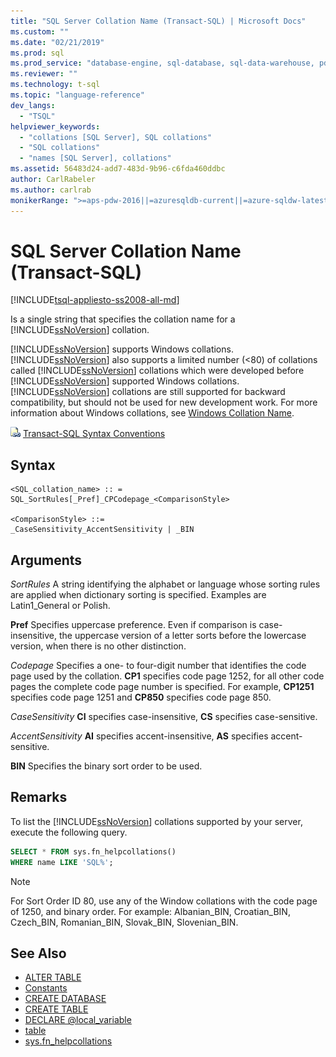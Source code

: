 ```yaml
---
title: "SQL Server Collation Name (Transact-SQL) | Microsoft Docs"
ms.custom: ""
ms.date: "02/21/2019"
ms.prod: sql
ms.prod_service: "database-engine, sql-database, sql-data-warehouse, pdw"
ms.reviewer: ""
ms.technology: t-sql
ms.topic: "language-reference"
dev_langs: 
  - "TSQL"
helpviewer_keywords: 
  - "collations [SQL Server], SQL collations"
  - "SQL collations"
  - "names [SQL Server], collations"
ms.assetid: 56483d24-add7-483d-9b96-c6fda460ddbc
author: CarlRabeler
ms.author: carlrab
monikerRange: ">=aps-pdw-2016||=azuresqldb-current||=azure-sqldw-latest||>=sql-server-2016||=sqlallproducts-allversions||>=sql-server-linux-2017||=azuresqldb-mi-current"
---
```

# SQL Server Collation Name (Transact-SQL)

[!INCLUDE[tsql-appliesto-ss2008-all-md](../../includes/tsql-appliesto-ss2008-all-md.md)]

Is a single string that specifies the collation name for a [!INCLUDE[ssNoVersion](../../includes/ssnoversion-md.md)] collation.

[!INCLUDE[ssNoVersion](../../includes/ssnoversion-md.md)] supports Windows collations. [!INCLUDE[ssNoVersion](../../includes/ssnoversion-md.md)] also supports a limited number (<80) of collations called [!INCLUDE[ssNoVersion](../../includes/ssnoversion-md.md)] collations which were developed before [!INCLUDE[ssNoVersion](../../includes/ssnoversion-md.md)] supported Windows collations. [!INCLUDE[ssNoVersion](../../includes/ssnoversion-md.md)] collations are still supported for backward compatibility, but should not be used for new development work. For more information about Windows collations, see [Windows Collation Name](../../t-sql/statements/windows-collation-name-transact-sql.md).

![Topic link icon](../../database-engine/configure-windows/media/topic-link.gif "Topic link icon") [Transact-SQL Syntax Conventions](../../t-sql/language-elements/transact-sql-syntax-conventions-transact-sql.md)

## Syntax

```
<SQL_collation_name> :: =
SQL_SortRules[_Pref]_CPCodepage_<ComparisonStyle>

<ComparisonStyle> ::=
_CaseSensitivity_AccentSensitivity | _BIN
```

## Arguments

*SortRules*
A string identifying the alphabet or language whose sorting rules are applied when dictionary sorting is specified. Examples are Latin1_General or Polish.

**Pref**
Specifies uppercase preference. Even if comparison is case-insensitive, the uppercase version of a letter sorts before the lowercase version, when there is no other distinction.

*Codepage*
Specifies a one- to four-digit number that identifies the code page used by the collation. **CP1** specifies code page 1252, for all other code pages the complete code page number is specified. For example, **CP1251** specifies code page 1251 and **CP850** specifies code page 850.

*CaseSensitivity*
**CI** specifies case-insensitive, **CS** specifies case-sensitive.

*AccentSensitivity*
**AI** specifies accent-insensitive, **AS** specifies accent-sensitive.

**BIN**
Specifies the binary sort order to be used.

## Remarks

To list the [!INCLUDE[ssNoVersion](../../includes/ssnoversion-md.md)] collations supported by your server, execute the following query.

```sql
SELECT * FROM sys.fn_helpcollations()
WHERE name LIKE 'SQL%';
```

> [!NOTE]
> For Sort Order ID 80, use any of the Window collations with the code page of 1250, and binary order. For example: Albanian_BIN, Croatian_BIN, Czech_BIN, Romanian_BIN, Slovak_BIN, Slovenian_BIN.

## See Also

- [ALTER TABLE](../../t-sql/statements/alter-table-transact-sql.md)
- [Constants](../../t-sql/data-types/constants-transact-sql.md)
- [CREATE DATABASE](../../t-sql/statements/create-database-transact-sql.md?view=sql-server-2017)
- [CREATE TABLE](../../t-sql/statements/create-table-transact-sql.md)
- [DECLARE @local_variable](../../t-sql/language-elements/declare-local-variable-transact-sql.md)
- [table](../../t-sql/data-types/table-transact-sql.md)
- [sys.fn_helpcollations](../../relational-databases/system-functions/sys-fn-helpcollations-transact-sql.md)
